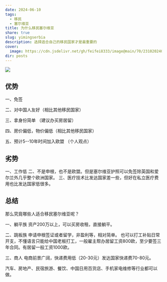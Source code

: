 ```yaml
---
date: 2024-06-10
tags:
  - 移民
  - 塞尔维亚
title: 为什么移民塞尔维亚
share: true
slug: yimingserbia
description: 选择适合自己的移民国家才是最重要的
cover:
  image: https://cdn.jsdelivr.net/gh/feifei8333/image@main/70/2310202406101141577.jpg
dir: posts
---
```


![](https://cdn.jsdelivr.net/gh/feifei8333/image@main/70/2310202406101141577.jpg)

## 优势

一、免签

二、对中国人友好（相比其他移民国家）

三、拿身份简单 （建议办买房居留）

四、房价偏低，物价偏低（相比其他移民国家）

五、预计5--10年时间加入欧盟 （个人观点）

## 劣势

一、工作低
二、不是申根，也不是欧盟。但是塞尔维亚护照可以免签除英国和爱尔兰外几乎整个欧洲国家。
三、医疗技术比发达国家差一些，但好在私立医疗费用也比发达国家低很多。

## 总结

那么究竟哪些人适合移民塞尔维亚呢？

一、躺平族
资产200万以上，可以买房收租，直接躺平。

二、跳板族
申请申根签证或者留学，非盈利等，相对简单。
也可以打工补贴日常开支，不懂语言只能给中国老板打工，一般雇主帮办居留工资800欧，至少要签三年合同。有居留一般工资1000欧。

三、商人
电商前景广阔，快递费用低（20-30元）发达国家快递费70-80元。

汽车、房地产、民宿旅游、餐饮、中国日用百货店、手机家电维修等行业都可以做。









